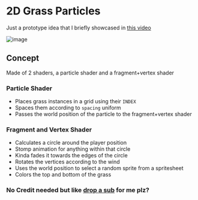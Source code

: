 # 2D Grass Particles

Just a prototype idea that I briefly showcased in [this video](https://www.youtube.com/watch?v=X7t3arcWNdc)

![image](https://user-images.githubusercontent.com/81257780/176516477-d21ed323-6a50-4944-bd6c-497c1881236f.png)

## Concept

Made of 2 shaders, a particle shader and a fragment+vertex shader

### Particle Shader
- Places grass instances in a grid using their `INDEX`
- Spaces them according to `spacing` uniform
- Passes the world position of the particle to the fragment+vertex shader

### Fragment and Vertex Shader
- Calculates a circle around the player position
- Stomp animation for anything within that circle
- Kinda fades it towards the edges of the circle
- Rotates the vertices according to the wind
- Uses the world position to select a random sprite from a spritesheet
- Colors the top and bottom of the grass

### No Credit needed but like [drop a sub](https://www.youtube.com/c/NekotoArts) for me plz?
